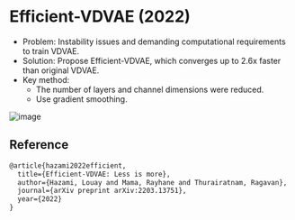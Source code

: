 # Efficient-VDVAE (2022)

- Problem: Instability issues and demanding computational requirements to train VDVAE.
- Solution: Propose Efficient-VDVAE, which converges up to 2.6x faster than original VDVAE.
- Key method:
  - The number of layers and channel dimensions were reduced.
  - Use gradient smoothing.




![image](https://user-images.githubusercontent.com/31476895/212217716-ef423225-88df-4a96-a8f7-3c34e59e44e7.png)



## Reference

```tex
@article{hazami2022efficient,
  title={Efficient-VDVAE: Less is more},
  author={Hazami, Louay and Mama, Rayhane and Thurairatnam, Ragavan},
  journal={arXiv preprint arXiv:2203.13751},
  year={2022}
}
```

